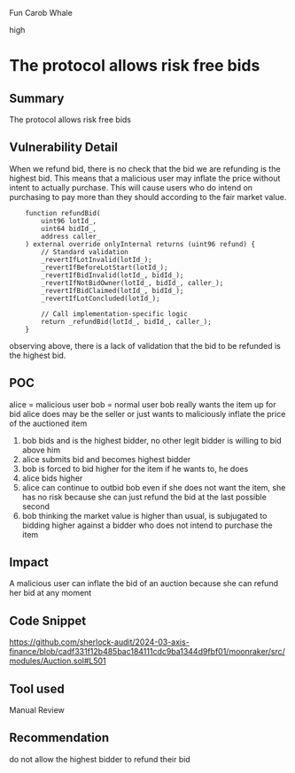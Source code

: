 Fun Carob Whale

high

# The protocol allows risk free bids

## Summary
The protocol allows risk free bids
## Vulnerability Detail
When we refund bid, there is no check that the bid we are refunding is the highest bid. This means that a malicious user may inflate the price without intent to actually purchase. This will cause users who do intend on purchasing to pay more than they should according to the fair market value.
```solidity
    function refundBid(
        uint96 lotId_,
        uint64 bidId_,
        address caller_
    ) external override onlyInternal returns (uint96 refund) {
        // Standard validation
        _revertIfLotInvalid(lotId_);
        _revertIfBeforeLotStart(lotId_);
        _revertIfBidInvalid(lotId_, bidId_);
        _revertIfNotBidOwner(lotId_, bidId_, caller_);
        _revertIfBidClaimed(lotId_, bidId_);
        _revertIfLotConcluded(lotId_);

        // Call implementation-specific logic
        return _refundBid(lotId_, bidId_, caller_);
    }
```
observing above, there is a lack of validation that the bid to be refunded is the highest bid.

## POC
alice = malicious user
bob = normal user
bob really wants the item up for bid
alice does may be the seller or just wants to maliciously inflate the price of the auctioned item

1. bob bids and is the highest bidder, no other legit bidder is willing to bid above him
2. alice submits bid and becomes highest bidder
3. bob is forced to bid higher for the item if he wants to, he does
4. alice bids higher
5. alice can continue to outbid bob even if she does not want the item, she has no risk because she can just refund the bid at the last possible second
6. bob thinking the market value is higher than usual, is subjugated to bidding higher against a bidder who does not intend to purchase the item
## Impact
A malicious user can inflate the bid of an auction because she can refund her bid at any moment
## Code Snippet
https://github.com/sherlock-audit/2024-03-axis-finance/blob/cadf331f12b485bac184111cdc9ba1344d9fbf01/moonraker/src/modules/Auction.sol#L501
## Tool used

Manual Review

## Recommendation
do not allow the highest bidder to refund their bid